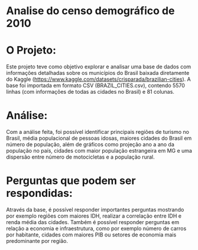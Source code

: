 # Analise do censo demográfico de 2010 

# O Projeto:
Este projeto teve como objetivo explorar e analisar uma base de dados com informações detalhadas sobre os municípios do Brasil baixada diretamente do Kaggle (https://www.kaggle.com/datasets/crisparada/brazilian-cities). A base foi importada em formato CSV (BRAZIL_CITIES.csv), contendo 5570 linhas (com informações de todas as cidades no Brasil) e 81 colunas.

# Análise:
Com a análise feita, foi possível identificar principais regiões de turismo no Brasil, média populacional de pessoas idosas, maiores cidades do Brasil em número de população, além de gráficos como projeção ano a ano da população no país, cidades com maior população estrangeira em MG e uma dispersão entre número de motocicletas e a população rural.

# Perguntas que podem ser respondidas:
Através da base, é possível responder importantes perguntas mostrando por exemplo regiões com maiores IDH, realizar a correlação entre IDH e renda média das cidades. Também é possível responder perguntas em relação a economia e infraestrutura, como por exemplo número de carros por habitante, cidades com maiores PIB ou setores de economia mais predominante por região.
